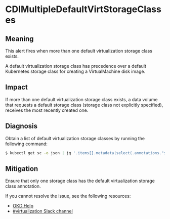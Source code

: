 # CDIMultipleDefaultVirtStorageClasses
<!-- Edited by akalenyu, 10 Oct 2023 -->

## Meaning

This alert fires when more than one default virtualization storage class exists.

A default virtualization storage class has precedence over a default Kubernetes storage class for creating a VirtualMachine disk image.

## Impact

If more than one default virtualization storage class exists, a data volume that requests a default storage class (storage class not explicitly specified), receives the most recently created one.

## Diagnosis

Obtain a list of default virtualization storage classes by running the following command:

```bash
$ kubectl get sc -o json | jq '.items[].metadata|select(.annotations."storageclass.kubevirt.io/is-default-virt-class"=="true")|.name'
```

## Mitigation

Ensure that only one storage class has the default virtualization storage class annotation.

<!--DS: If you cannot resolve the issue, log in to the link:https://access.redhat.com[Customer Portal] and open a support case, attaching the artifacts gathered during the Diagnosis procedure.-->
<!--USstart-->
If you cannot resolve the issue, see the following resources:

- [OKD Help](https://www.okd.io/help/)
- [#virtualization Slack channel](https://kubernetes.slack.com/channels/virtualization)
<!--USend-->
